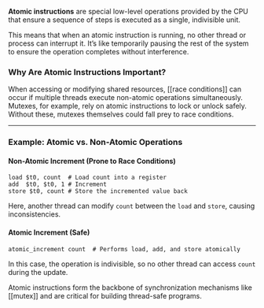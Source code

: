 **Atomic instructions** are special low-level operations provided by the CPU that ensure a sequence of steps is executed as a single, indivisible unit.

This means that when an atomic instruction is running, no other thread or process can interrupt it. It’s like temporarily pausing the rest of the system to ensure the operation completes without interference.

### Why Are Atomic Instructions Important?

When accessing or modifying shared resources, [[race conditions]] can occur if multiple threads execute non-atomic operations simultaneously. Mutexes, for example, rely on atomic instructions to lock or unlock safely. Without these, mutexes themselves could fall prey to race conditions.

---

### Example: Atomic vs. Non-Atomic Operations

#### Non-Atomic Increment (Prone to Race Conditions)

```assembly
load $t0, count  # Load count into a register
add  $t0, $t0, 1 # Increment
store $t0, count # Store the incremented value back
```

Here, another thread can modify `count` between the `load` and `store`, causing inconsistencies.

#### Atomic Increment (Safe)

```assembly
atomic_increment count  # Performs load, add, and store atomically
```

In this case, the operation is indivisible, so no other thread can access `count` during the update.

Atomic instructions form the backbone of synchronization mechanisms like [[mutex]] and are critical for building thread-safe programs.

